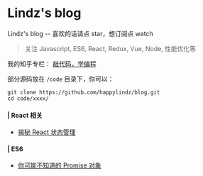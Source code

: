 # Lindz's blog

Lindz's blog -- 喜欢的话请点 star，想订阅点 watch

> 关注 Javascript, ES6, React, Redux, Vue, Node, 性能优化等

我的知乎专栏： [敲代码，学编程](https://zhuanlan.zhihu.com/learncoding)

部分源码放在 ```/code``` 目录下，你可以：

```
git clone https://github.com/happylindz/blog.git
cd code/xxxx/
```

#### | React 相关

* [揭秘 React 状态管理](https://github.com/happylindz/react-state-management-tutorial)

#### | ES6 

* [你可能不知道的 Promise 对象](https://github.com/happylindz/blog/issues/1)

